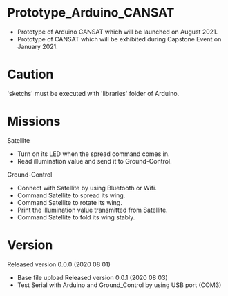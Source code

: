 # Prototype_Arduino_CANSAT
- Prototype of Arduino CANSAT which will be launched on August 2021.
- Prototype of CANSAT which will be exhibited during Capstone Event on January 2021.

# Caution
'sketchs' must be executed with 'libraries' folder of Arduino.

# Missions

Satellite
- Turn on its LED when the spread command comes in.
- Read illumination value and send it to Ground-Control.

Ground-Control
- Connect with Satellite by using Bluetooth or Wifi.
- Command Satellite to spread its wing.
- Command Satellite to rotate its wing.
- Print the illumination value transmitted from Satellite.
- Command Satellite to fold its wing stably.
  
# Version
Released version 0.0.0 (2020 08 01)   
- Base file upload
Released version 0.0.1 (2020 08 03)   
- Test Serial with Arduino and Ground_Control by using USB port (COM3)
